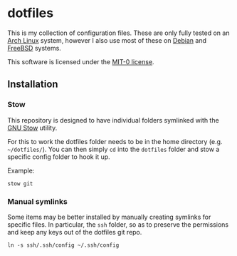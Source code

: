 # dotfiles

This is my collection of configuration files. These are only fully tested on an [Arch Linux][archlinux] system, however I also use most of these on [Debian][debian] and [FreeBSD][freebsd] systems.

This software is licensed under the [MIT-0 license][license].

[archlinux]: https://archlinux.org/
[debian]: https://www.debian.org/
[freebsd]: https://www.debian.org/
[license]: LICENSE.txt

## Installation

### Stow

This repository is designed to have individual folders symlinked with the [GNU Stow][stow] utility.

For this to work the dotfiles folder needs to be in the home directory (e.g. `~/dotfiles/`). You can then simply `cd` into the `dotfiles` folder and stow a specific config folder to hook it up.

Example:

`stow git`

[stow]: https://www.gnu.org/software/stow/

### Manual symlinks

Some items may be better installed by manually creating symlinks for specific files. In particular, the `ssh` folder, so as to preserve the permissions and keep any keys out of the dotfiles git repo.

`ln -s ssh/.ssh/config ~/.ssh/config`
